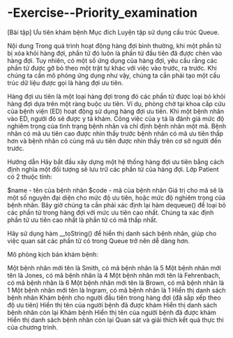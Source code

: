 # -Exercise--Priority_examination
[Bài tập] Ưu tiên khám bệnh
Mục đích
Luyện tập sử dụng cấu trúc Queue.

Nội dung
Trong quá trình hoạt động hàng đợi bình thường, khi một phần tử bị xóa khỏi hàng đợi, phần tử đó luôn là phần tử đầu tiên đã được chèn vào hàng đợi. Tuy nhiên, có một số ứng dụng của hàng đợi, yêu cầu rằng các phần tử được gỡ bỏ theo một trật tự khác với việc vào trước, ra trước. Khi chúng ta cần mô phỏng ứng dụng như vậy, chúng ta cần phải tạo một cấu trúc dữ liệu được gọi là hàng đợi ưu tiên.

Hàng đợi ưu tiên là một loại hàng đợi trong đó các phần tử được loại bỏ khỏi hàng đợi dựa trên một ràng buộc ưu tiên. Ví dụ, phòng chờ tại khoa cấp cứu của bệnh viện (ED) hoạt động sử dụng hàng đợi ưu tiên. Khi một bệnh nhân vào ED, người đó sẽ được y tá khám. Công việc của y tá là đánh giá mức độ nghiêm trọng của tình trạng bệnh nhân và chỉ định bệnh nhân một mã. Bệnh nhân có mã ưu tiên cao được nhìn thấy trước bệnh nhân có mã ưu tiên thấp hơn và bệnh nhân có cùng mã ưu tiên được nhìn thấy trên cơ sở người đến trước.

Hướng dẫn
Hãy bắt đầu xây dựng một hệ thống hàng đợi ưu tiên bằng cách định nghĩa một đối tượng sẽ lưu trữ các phần tử của hàng đợi. Lớp Patient có 2 thuộc tính:

$name - tên của bệnh nhân
$code - mã của bệnh nhân
Giá trị cho mã sẽ là một số nguyên đại diện cho mức độ ưu tiên, hoặc mức độ nghiêm trọng của bệnh nhân.
Bây giờ chúng ta cần phải xác định lại hàm dequeue() để loại bỏ các phần tử trong hàng đợi với mức ưu tiên cao nhất. Chúng ta xác định phần tử ưu tiên cao nhất là phần tử có mã thấp nhất.

Hãy sử dụng hàm __toString() để hiển thị danh sách bệnh nhân, giúp cho việc quan sát các phần tử có trong Queue trở nên dễ dàng hơn.

Mô phỏng kịch bản khám bệnh:

Một bệnh nhân mới tên là Smith, có mã bệnh nhân là 5
Một bệnh nhân mới tên là Jones, có mã bệnh nhân là 4
Một bệnh nhân mới tên là Fehrenbach, có mã bệnh nhân là 6
Một bệnh nhân mới tên là Brown, có mã bệnh nhân là 1
Một bệnh nhân mới tên là Ingram, có mã bệnh nhân là 1
Hiển thị danh sách bệnh nhân
Khám bệnh cho người đầu tiên trong hàng đợi (đã sắp xếp theo độ ưu tiên)
Hiển thị tên của người bệnh đã được khám
Hiển thị danh sách bệnh nhân còn lại
Khám bệnh
Hiển thị tên của người bệnh đã được khám
Hiển thị danh sách bệnh nhân còn lại
Quan sát và giải thích kết quả thực thi của chương trình.